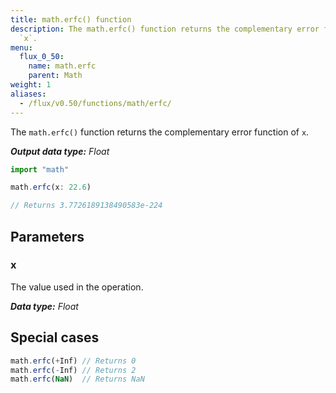 ```yaml
---
title: math.erfc() function
description: The math.erfc() function returns the complementary error function of
  `x`.
menu:
  flux_0_50:
    name: math.erfc
    parent: Math
weight: 1
aliases:
  - /flux/v0.50/functions/math/erfc/
---
```


The `math.erfc()` function returns the complementary error function of `x`.

_**Output data type:** Float_

```js
import "math"

math.erfc(x: 22.6)

// Returns 3.7726189138490583e-224
```

## Parameters

### x
The value used in the operation.

_**Data type:** Float_

## Special cases
```js
math.erfc(+Inf) // Returns 0
math.erfc(-Inf) // Returns 2
math.erfc(NaN)  // Returns NaN
```
